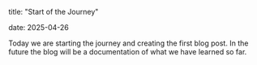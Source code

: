 title: "Start of the Journey"

date: 2025-04-26

Today we are starting the journey and creating the first blog post. 
In the future the blog will be a documentation of what we have learned so far. 
